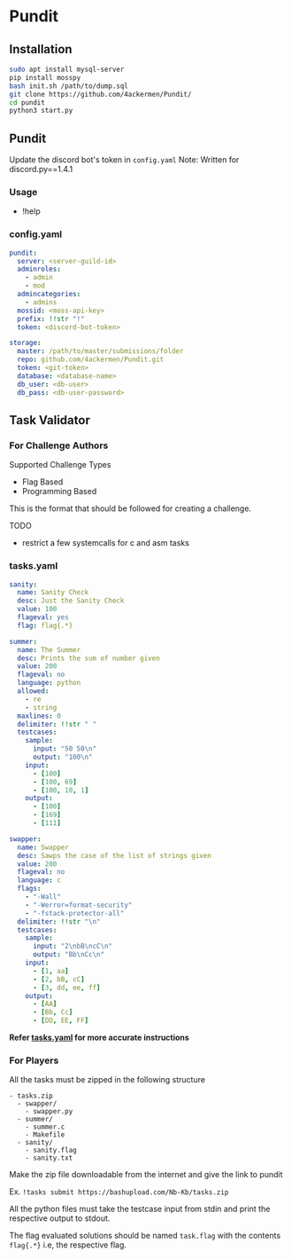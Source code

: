 # Pundit

## Installation

```bash
sudo apt install mysql-server
pip install mosspy
bash init.sh /path/to/dump.sql
git clone https://github.com/4ackermen/Pundit/
cd pundit
python3 start.py
```

## Pundit

Update the discord bot's token in `config.yaml`
Note: Written for discord.py==1.4.1

### Usage

- !help

### config.yaml

```yaml
pundit:
  server: <server-guild-id>
  adminroles:
    - admin
    - mod
  admincategories:
    - admins
  mossid: <moss-api-key>
  prefix: !!str "!"
  token: <discord-bot-token>

storage:
  master: /path/to/master/submissions/folder
  repo: github.com/4ackermen/Pundit.git
  token: <git-token>
  database: <database-name>
  db_user: <db-user>
  db_pass: <db-user-password>
```

## Task Validator

### For Challenge Authors

Supported Challenge Types

- Flag Based
- Programming Based

This is the format that should be followed for creating a challenge.

TODO

- restrict a few systemcalls for c and asm tasks

### tasks.yaml

```yaml
sanity:
  name: Sanity Check
  desc: Just the Sanity Check
  value: 100
  flageval: yes
  flag: flag{.*}

summer:
  name: The Summer
  desc: Prints the sum of number given
  value: 200
  flageval: no
  language: python
  allowed:
    - re
    - string
  maxlines: 0
  delimiter: !!str " "
  testcases:
    sample:
      input: "50 50\n"
      output: "100\n"
    input:
      - [100]
      - [100, 69]
      - [100, 10, 1]
    output:
      - [100]
      - [169]
      - [111]

swapper:
  name: Swapper
  desc: Sawps the case of the list of strings given
  value: 200
  flageval: no
  language: c
  flags:
    - "-Wall"
    - "-Werror=format-security"
    - "-fstack-protector-all"
  delimiter: !!str "\n"
  testcases:
    sample:
      input: "2\nbB\ncC\n"
      output: "Bb\nCc\n"
    input:
      - [1, aa]
      - [2, bB, cC]
      - [3, dd, ee, ff]
    output:
      - [AA]
      - [Bb, Cc]
      - [DD, EE, FF]
```

**Refer [tasks.yaml](./tasks.yaml) for more accurate instructions**

### For Players

All the tasks must be zipped in the following structure

```
- tasks.zip
  - swapper/
    - swapper.py
  - summer/
    - summer.c
    - Makefile
  - sanity/
    - sanity.flag
    - sanity.txt
```

Make the zip file downloadable from the internet and give the link to pundit

Ex.
`!tasks submit https://bashupload.com/Nb-Kb/tasks.zip`

All the python files must take the testcase input from stdin and print the respective output to stdout.

The flag evaluated solutions should be named `task.flag` with the contents `flag{.*}` i.e, the respective flag.
